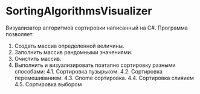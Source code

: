 # SortingAlgorithmsVisualizer
Визуализатор алгоритмов сортировки написанный на C#.
Программа позволяет:
1. Создать массив определенной величины.
2. Заполнить массив рандомными значениями.
3. Очистить массив.
4. Выполнить и визуализировать поэтапно сортировку разными способами:
4.1. Сортировка пузырьком.
4.2. Сортировка перемешиванием.
4.3. Gnome сортировка.
4.4. Сортировка слияием
4.5. Сортировка выбором
